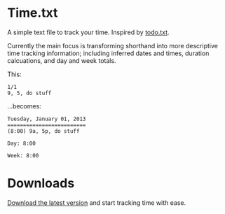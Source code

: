 # Time.txt #

A simple text file to track your time.  Inspired by [todo.txt](http://todotxt.com/).

Currently the main focus is transforming shorthand into more descriptive time tracking information; including inferred dates and times, duration calcuations, and day and week totals.

This:

	1/1
	9, 5, do stuff

...becomes:

	Tuesday, January 01, 2013
	=========================
	(8:00) 9a, 5p, do stuff

	Day: 8:00

	Week: 8:00

# Downloads #

[Download the latest version](downloads) and start tracking time with ease.
